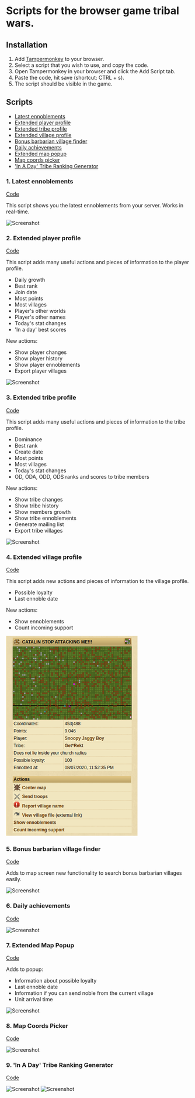# Scripts for the browser game tribal wars.

## Installation

1. Add [Tampermonkey](https://chrome.google.com/webstore/detail/tampermonkey/dhdgffkkebhmkfjojejmpbldmpobfkfo) to your browser.
2. Select a script that you wish to use, and copy the code.
3. Open Tampermonkey in your browser and click the Add Script tab.
4. Paste the code, hit save (shortcut: CTRL + s).
5. The script should be visible in the game.

## Scripts

- [Latest ennoblements](#1-latest-ennoblements)
- [Extended player profile](#2-extended-player-profile)
- [Extended tribe profile](#3-extended-tribe-profile)
- [Extended village profile](#4-extended-village-profile)
- [Bonus barbarian village finder](#5-bonus-barbarian-village-finder)
- [Daily achievements](#6-daily-achievements)
- [Extended map popup](#7-extended-map-popup)
- [Map coords picker](#8-map-coords-picker)
- ['In A Day' Tribe Ranking Generator](#9-in-a-day-tribe-ranking-generator)

### 1. Latest ennoblements

[Code](https://raw.githubusercontent.com/tribalwarshelp/scripts/master/dist/latestEnnoblements.js)

This script shows you the latest ennoblements from your server. Works in real-time.

![Screenshot](/screenshots/latestEnnoblements.png?raw=true)

### 2. Extended player profile

[Code](https://raw.githubusercontent.com/tribalwarshelp/scripts/master/dist/extendedPlayerProfile.js)

This script adds many useful actions and pieces of information to the player profile.

- Daily growth
- Best rank
- Join date
- Most points
- Most villages
- Player's other worlds
- Player's other names
- Today's stat changes
- 'In a day' best scores

New actions:

- Show player changes
- Show player history
- Show player ennoblements
- Export player villages

![Screenshot](/screenshots/extendedPlayerProfile.png?raw=true)

### 3. Extended tribe profile

[Code](https://raw.githubusercontent.com/tribalwarshelp/scripts/master/dist/extendedTribeProfile.js)

This script adds many useful actions and pieces of information to the tribe profile.

- Dominance
- Best rank
- Create date
- Most points
- Most villages
- Today's stat changes
- OD, ODA, ODD, ODS ranks and scores to tribe members

New actions:

- Show tribe changes
- Show tribe history
- Show members growth
- Show tribe ennoblements
- Generate mailing list
- Export tribe villages

![Screenshot](/screenshots/extendedTribeProfile.png?raw=true)

### 4. Extended village profile

[Code](https://raw.githubusercontent.com/tribalwarshelp/scripts/master/dist/extendedVillageProfile.js)

This script adds new actions and pieces of information to the village profile.

- Possible loyalty
- Last ennoble date

New actions:

- Show ennoblements
- Count incoming support

![Screenshot](/screenshots/extendedVillageProfile.png?raw=true)

### 5. Bonus barbarian village finder

[Code](https://raw.githubusercontent.com/tribalwarshelp/scripts/master/dist/bonusBarbarianVillageFinder.js)

Adds to map screen new functionality to search bonus barbarian villages easily.

![Screenshot](/screenshots/bonusBarbarianVillageFinder.png?raw=true)

### 6. Daily achievements

[Code](https://raw.githubusercontent.com/tribalwarshelp/scripts/master/dist/dailyAchievements.js)

![Screenshot](/screenshots/dailyAchievements.png?raw=true)

### 7. Extended Map Popup

[Code](https://raw.githubusercontent.com/tribalwarshelp/scripts/master/dist/extendedMapPopup.js)

Adds to popup:

- Information about possible loyalty
- Last ennoble date
- Information if you can send noble from the current village
- Unit arrival time

![Screenshot](/screenshots/extendedMapPopup.png?raw=true)

### 8. Map Coords Picker

[Code](https://raw.githubusercontent.com/tribalwarshelp/scripts/master/dist/mapCoordsPicker.js)

![Screenshot](/screenshots/mapCoordsPicker.png?raw=true)

### 9. 'In A Day' Tribe Ranking Generator

[Code](https://raw.githubusercontent.com/tribalwarshelp/scripts/master/dist/inADayTribeRankingGenerator.js)

![Screenshot](/screenshots/inADayTribeRankingGenerator.png?raw=true)
![Screenshot](/screenshots/inADayTribeRankingGenerator2.png?raw=true)
